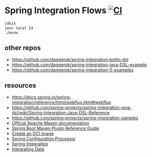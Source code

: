 # Spring Integration Flows [![CI](https://github.com/daggerok/spring-integration-flows/workflows/CI/badge.svg)](https://github.com/daggerok/spring-integration-flows/actions?query=workflow%3ACI)

```bash
jdk14
jenv local 14
./mvnw
```

## other repos
* https://github.com/daggerok/spring-integration-kotlin-dsl
* https://github.com/daggerok/spring-integration-java-DSL-example
* https://github.com/daggerok/spring-integration-5-examples

## resources
* https://docs.spring.io/spring-integration/reference/html/webflux.html#webflux
* https://github.com/spring-projects/spring-integration-java-dsl/wiki/Spring-Integration-Java-DSL-Reference
* https://github.com/spring-projects/spring-integration-samples
* [Official Apache Maven documentation](https://maven.apache.org/guides/index.html)
* [Spring Boot Maven Plugin Reference Guide](https://docs.spring.io/spring-boot/docs/2.3.0.M4/maven-plugin/reference/html/)
* [Create an OCI image](https://docs.spring.io/spring-boot/docs/2.3.0.M4/maven-plugin/reference/html/#build-image)
* [Spring Configuration Processor](https://docs.spring.io/spring-boot/docs/2.2.6.RELEASE/reference/htmlsingle/#configuration-metadata-annotation-processor)
* [Spring Integration](https://docs.spring.io/spring-boot/docs/2.2.6.RELEASE/reference/htmlsingle/#boot-features-integration)
* [Integrating Data](https://spring.io/guides/gs/integration/)
